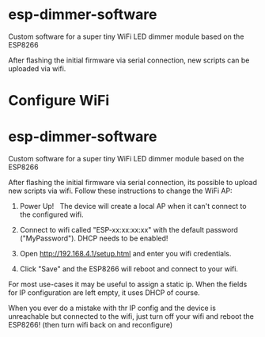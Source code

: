 

# esp-dimmer-software
Custom software for a super tiny WiFi LED dimmer module based on the ESP8266

After flashing the initial firmware via serial connection, new scripts can be uploaded via wifi. 

# Configure WiFi

# esp-dimmer-software
Custom software for a super tiny WiFi LED dimmer module based on the ESP8266

After flashing the initial firmware via serial connection, its possible to upload new scripts via wifi. 
Follow these instructions to change the WiFi AP:

1. Power Up!
   The device will create a local AP when it can't connect to the configured wifi.

2. Connect to wifi called "ESP-xx:xx:xx:xx" with the default password ("MyPassword"). DHCP needs to be enabled!

3. Open http://192.168.4.1/setup.html and enter you wifi credentials.

4. Click "Save" and the ESP8266 will reboot and connect to your wifi.

For most use-cases it may be useful to assign a static ip.
When the fields for IP configuration are left empty, it uses DHCP of course.

When you ever do a mistake with thr IP config and the device is unreachable but connected to the wifi, just turn off your wifi and reboot the ESP8266! (then turn wifi back on and reconfigure)
